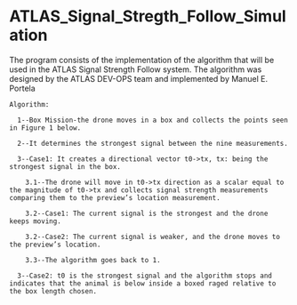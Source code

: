 # ATLAS_Signal_Stregth_Follow_Simulation

The program consists of the implementation of the algorithm that will be used in the ATLAS Signal Strength Follow system.
The algorithm was designed by the ATLAS DEV-OPS team and implemented by Manuel E. Portela

    Algorithm:

      1--Box Mission-the drone moves in a box and collects the points seen in Figure 1 below.

      2--It determines the strongest signal between the nine measurements.

      3--Case1: It creates a directional vector t0->tx, tx: being the strongest signal in the box.

        3.1--The drone will move in t0->tx direction as a scalar equal to the magnitude of t0->tx and collects signal strength measurements comparing them to the preview’s location measurement.

        3.2--Case1: The current signal is the strongest and the drone keeps moving.

        3.2--Case2: The current signal is weaker, and the drone moves to the preview’s location.

        3.3--The algorithm goes back to 1.

      3--Case2: t0 is the strongest signal and the algorithm stops and indicates that the animal is below inside a boxed raged relative to the box length chosen.

